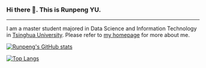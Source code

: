 ### Hi there 👋. This is Runpeng YU.
---
I am a master student majored in Data Science and Information Technology in [Tsinghua University](https://www.tsinghua.edu.cn/en/index.htm). Please refer to [my homepage](https://yu-rp.github.io/) for more about me.

[![Runpeng's GitHub stats](https://github-readme-stats.vercel.app/api?username=yu-rp)](https://github.com/anuraghazra/github-readme-stats)

[![Top Langs](https://github-readme-stats.vercel.app/api/top-langs/?username=anuraghazra&layout=compact)](https://github.com/anuraghazra/github-readme-stats)


<!--
**yu-rp/yu-rp** is a ✨ _special_ ✨ repository because its `README.md` (this file) appears on your GitHub profile.

Here are some ideas to get you started:

- 🔭 I’m currently working on ...
- 🌱 I’m currently learning ...
- 👯 I’m looking to collaborate on ...
- 🤔 I’m looking for help with ...
- 💬 Ask me about ...
- 📫 How to reach me: ...
- 😄 Pronouns: ...
- ⚡ Fun fact: ...
-->

